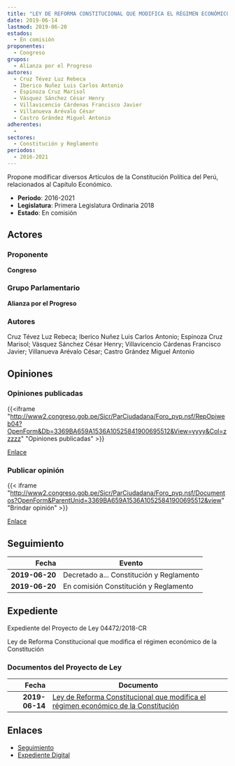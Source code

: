 ```yaml
---
title: "LEY DE REFORMA CONSTITUCIONAL QUE MODIFICA EL RÉGIMEN ECONÓMICO DE LA CONSTITUCIÓN"
date: 2019-06-14
lastmod: 2019-06-20
estados: 
  - En comisión
proponentes: 
  - Congreso
grupos: 
  - Alianza por el Progreso
autores: 
  - Cruz Tévez Luz Rebeca
  - Iberico Nuñez Luis Carlos Antonio
  - Espinoza Cruz Marisol
  - Vásquez Sánchez César Henry
  - Villavicencio Cárdenas Francisco Javier
  - Villanueva Arévalo César
  - Castro Grández Miguel Antonio
adherentes: 
  - 
sectores: 
  - Constitución y Reglamento
periodos: 
  - 2016-2021
---
```


Propone modificar diversos Artículos de la Constitución Política del Perú, relacionados al Capítulo Económico.

- **Periodo**: 2016-2021
- **Legislatura**: Primera Legislatura Ordinaria 2018
- **Estado**: En comisión

## Actores

### Proponente

**Congreso**

### Grupo Parlamentario

**Alianza por el Progreso**

### Autores

Cruz Tévez Luz Rebeca; Iberico Nuñez Luis Carlos Antonio; Espinoza Cruz Marisol; Vásquez Sánchez César Henry; Villavicencio Cárdenas Francisco Javier; Villanueva Arévalo César; Castro Grández Miguel Antonio


## Opiniones

### Opiniones publicadas

{{<iframe "http://www2.congreso.gob.pe/Sicr/ParCiudadana/Foro_pvp.nsf/RepOpiweb04?OpenForm&Db=3369BA659A1536A10525841900695512&View=yyyy&Col=zzzzz" "Opiniones publicadas" >}}

[Enlace](http://www2.congreso.gob.pe/Sicr/ParCiudadana/Foro_pvp.nsf/RepOpiweb04?OpenForm&Db=3369BA659A1536A10525841900695512&View=yyyy&Col=zzzzz)
### Publicar opinión

{{< iframe "http://www2.congreso.gob.pe/Sicr/ParCiudadana/Foro_pvp.nsf/Documentos?OpenForm&ParentUnid=3369BA659A1536A10525841900695512&view" "Brindar opinión" >}}

[Enlace](http://www2.congreso.gob.pe/Sicr/ParCiudadana/Foro_pvp.nsf/Documentos?OpenForm&ParentUnid=3369BA659A1536A10525841900695512&view)

## Seguimiento

| Fecha | Evento |
|------:|--------|
| **2019-06-20** | Decretado a... Constitución y Reglamento|
| **2019-06-20** | En comisión Constitución y Reglamento|


## Expediente

Expediente del Proyecto de Ley 04472/2018-CR

Ley de Reforma Constitucional que modifica el régimen económico de la Constitución


### Documentos del Proyecto de Ley

| Fecha | Documento |
|------:|--------|
| **2019-06-14** | [Ley de Reforma Constitucional que modifica el régimen económico de la Constitución](http://www.leyes.congreso.gob.pe/Documentos/2016_2021/Proyectos_de_Ley_y_de_Resoluciones_Legislativas/PL0447220190614.pdf) |

## Enlaces 

- [Seguimiento](http://www2.congreso.gob.pe/Sicr/TraDocEstProc/CLProLey2016.nsf/f7fff46988ca05b1052578e100829cc7/9939234d38bec15c0525841900767d15?OpenDocument)
- [Expediente Digital](http://www2.congreso.gob.pe/Sicr/TraDocEstProc/CLProLey2016.nsf/f7fff46988ca05b1052578e100829cc7/9939234d38bec15c0525841900767d15?OpenDocument&Click=05257FB7005EB655.eb71d0cf91d8294e05256cdf006b5706/$Body/0.1C6C)
